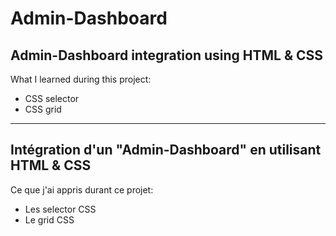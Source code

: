 # Admin-Dashboard
## Admin-Dashboard integration using HTML & CSS
What I learned during this project:
* CSS selector
* CSS grid

----
## Intégration d'un "Admin-Dashboard" en utilisant HTML & CSS
Ce que j'ai appris durant ce projet:
- Les selector CSS
- Le grid CSS